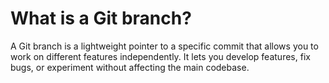 # What is a Git branch?

A Git branch is a lightweight pointer to a specific commit that allows you to work on different features independently. It lets you develop features, fix bugs, or experiment without affecting the main codebase.
